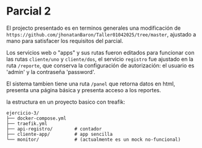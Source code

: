 # Parcial 2

El projecto presentado es en terminos generales una modificación de `https://github.com/jhonatanBaron/Taller01042025/tree/master`, ajustado a mano para satisfacer los requisitos del parcial.

Los servicios web o "apps" y sus rutas fueron editados para funcionar con las rutas `cliente/uno` y `cliente/dos`, el servicio `registro` fue ajustado en la ruta `/reporte`, que conserva la configuración de autorización: el usuario es 'admin' y la contraseña 'password'.

El sistema tambien tiene una ruta `/panel` que retorna datos en html, presenta una página básica y presenta acceso a los reportes.

la estructura en un proyecto basico con treafik:

```
ejercicio-3/
├── docker-compose.yml
├── traefik.yml
├── api-registro/        # contador
├── cliente-app/         # app sencilla
└── monitor/             # (actualmente es un mock no-funcional)
```
